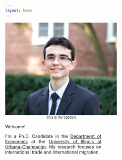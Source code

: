 ```yaml
---
layout: home
---
```


 <style>
   p.ex1 {
     max-width: 310px;
    }
 </style>

 <div style="width: 360px;; font-size:80%; text-align:center;"><img src="./files/profile.jpg" alt="profile" style="width: 360px;" align="right" />This is my caption</div>

Welcome! <br/>
<p style="text-align:justify" class="ex1">I'm a Ph.D. Candidate in the <a href="http://www.economics.illinois.edu" target="_blank">Department of Economics</a> at the <a href="https://illinois.edu/" target="_blank">University of Illinois at Urbana-Champaign</a>. My research focuses on international trade and international migration.</p>

